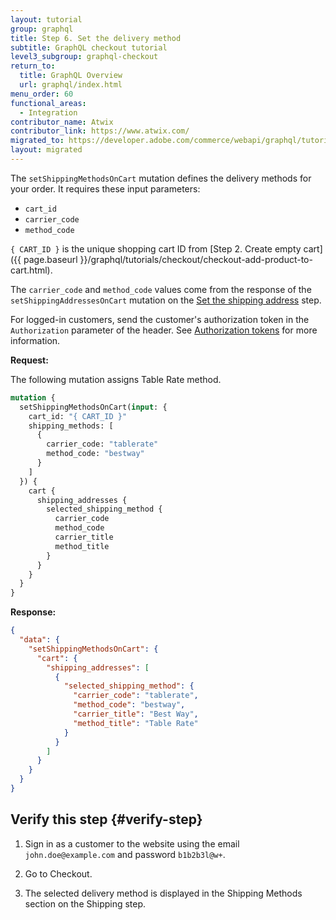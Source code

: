 ```yaml
---
layout: tutorial
group: graphql
title: Step 6. Set the delivery method
subtitle: GraphQL checkout tutorial
level3_subgroup: graphql-checkout
return_to:
  title: GraphQL Overview
  url: graphql/index.html
menu_order: 60
functional_areas:
  - Integration
contributor_name: Atwix
contributor_link: https://www.atwix.com/
migrated_to: https://developer.adobe.com/commerce/webapi/graphql/tutorials/checkout/set-delivery-method/
layout: migrated
---
```


The `setShippingMethodsOnCart` mutation defines the delivery methods for your order. It requires these input parameters:

*  `cart_id`
*  `carrier_code`
*  `method_code`

`{ CART_ID }` is the unique shopping cart ID from [Step 2. Create empty cart]({{ page.baseurl }}/graphql/tutorials/checkout/checkout-add-product-to-cart.html).

The `carrier_code` and `method_code` values come from the response of the `setShippingAddressesOnCart` mutation on the [Set the shipping address](checkout-shipping-address.html) step.

For logged-in customers, send the customer's authorization token in the `Authorization` parameter of the header. See [Authorization tokens]({{page.baseurl}}/graphql/authorization-tokens.html) for more information.

**Request:**

The following mutation assigns Table Rate method.

```graphql
mutation {
  setShippingMethodsOnCart(input: {
    cart_id: "{ CART_ID }"
    shipping_methods: [
      {
        carrier_code: "tablerate"
        method_code: "bestway"
      }
    ]
  }) {
    cart {
      shipping_addresses {
        selected_shipping_method {
          carrier_code
          method_code
          carrier_title
          method_title
        }
      }
    }
  }
}
```

**Response:**

```json
{
  "data": {
    "setShippingMethodsOnCart": {
      "cart": {
        "shipping_addresses": [
          {
            "selected_shipping_method": {
              "carrier_code": "tablerate",
              "method_code": "bestway",
              "carrier_title": "Best Way",
              "method_title": "Table Rate"
            }
          }
        ]
      }
    }
  }
}
```

## Verify this step {#verify-step}

1. Sign in as a customer to the website using the email `john.doe@example.com` and password `b1b2b3l@w+`.

1. Go to Checkout.

1. The selected delivery method is displayed in the Shipping Methods section on the Shipping step.
